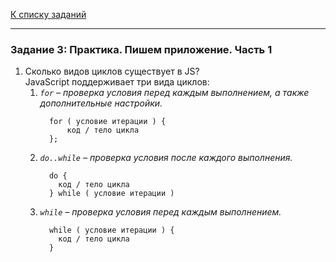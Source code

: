 [К списку заданий](https://github.com/vik-vavilikhin/Udemy/tree/master/CompleteCourseJS)

---
### **Задание 3: Практика. Пишем приложение. Часть 1**

1. Сколько видов циклов существует в JS?  
  JavaScript поддерживает три вида циклов:
    1. _`for` – проверка условия перед каждым выполнением, а также дополнительные настройки._
        ```
          for ( условие итерации ) {
              код / тело цикла
          };
        ```
    2. _`do..while` – проверка условия после каждого выполнения._
        ```
          do {
            код / тело цикла
          } while ( условие итерации )
          ```
    3. _`while` – проверка условия перед каждым выполнением._
        ```
          while ( условие итерации ) {
            код / тело цикла
          }
          ```